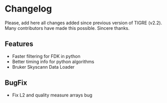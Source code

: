 Changelog
======

Please, add here all changes added since previous version of TIGRE (v2.2).
Many contributors have made this possible. Sincere thanks.

## Features

- Faster filtering for FDK in python
- Better timing info for python algorithms
- Bruker Skyscann Data Loader

## BugFix

- Fix L2 and quality measure arrays bug
